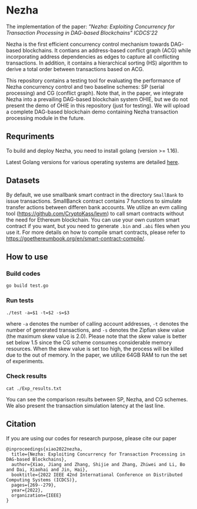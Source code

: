 # Nezha

The implementation of the paper: *"Nezha: Exploiting Concurrency for Transaction Processing in DAG-based Blockchains" ICDCS'22*

Nezha is the first efficient concurrency control mechanism towards DAG-based blockchains. It contians an address-based conflict graph (ACG) while incorporating address dependencies as edges to capture all conflicting transactions. In addition, it contains a hierarchical sorting (HS) algorithm to derive a total order between transactions based on ACG.

This repository contains a testing tool for evaluating the performance of Nezha concurrency control and two baseline schemes: SP (serial processing) and CG (conflict graph). Note that, in the paper, we integrate Nezha into a prevailing DAG-based blockchain system OHIE, but we do not present the demo of OHIE in this repository (just for testing). We will upload a complete DAG-based blockchain demo containing Nezha transaction processing module in the future.

## Requriments

To build and deploy Nezha, you need to install golang (version >= 1.16).

Latest Golang versions for various operating systems are detailed [here](https://go.dev/dl/).

## Datasets

By default, we use smallbank smart contract in the directory `SmallBank` to issue transactions. SmallBanck contract contains 7 functions to simulate transfer actions between differen bank accounts. We utilize an evm calling tool (https://github.com/CryptoKass/levm) to call smart contracts without the need for Ethereum blockchain. You can use your own custom smart contract if you want, but you need to generate `.bin` and `.abi` files when you use it. For more details on how to compile smart contracts, please refer to https://goethereumbook.org/en/smart-contract-compile/.

## How to use

### Build codes

`go build test.go`

### Run tests

`./test -a=$1 -t=$2 -s=$3`

where `-a` denotes the number of calling account addresses, `-t` denotes the number of generated transactions, and `-s` denotes the Zipfian skew value (the maximum skew value is 2.0). Please note that the skew value is better set below 1.5 since the CG scheme consumes considerable memory resources. When the skew value is set too high, the process will be killed due to the out of memory. In the paper, we utilize 64GB RAM to run the set of experiments.

### Check results

`cat ./Exp_results.txt `

You can see the comparison results between SP, Nezha, and CG schemes. We also present the transaction simulation latency at the last line.

## Citation

If you are using our codes for research purpose, please cite our paper

```
@inproceedings{xiao2022nezha,
  title={Nezha: Exploiting Concurrency for Transaction Processing in DAG-based Blockchains},
  author={Xiao, Jiang and Zhang, Shijie and Zhang, Zhiwei and Li, Bo and Dai, Xiaohai and Jin, Hai},
  booktitle={2022 IEEE 42nd International Conference on Distributed Computing Systems (ICDCS)},
  pages={269--279},
  year={2022},
  organization={IEEE}
}
```



